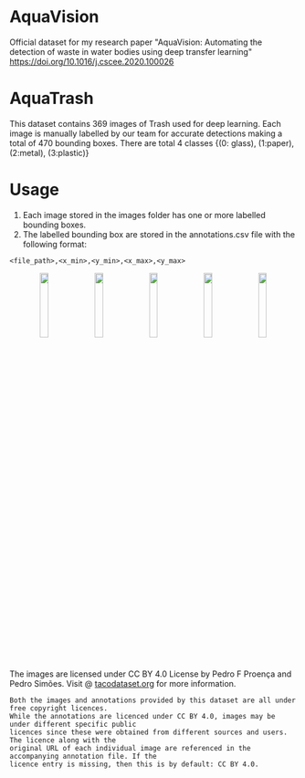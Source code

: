 # AquaVision
Official dataset for my research paper "AquaVision: Automating the detection of waste in water bodies using deep transfer learning" https://doi.org/10.1016/j.cscee.2020.100026

# AquaTrash

This dataset contains 369 images of Trash used for deep learning. Each image is manually labelled by our team for accurate detections making a total of 470 bounding boxes. There are total 4 classes {(0: glass), (1:paper), (2:metal), (3:plastic)}

# Usage
1. Each image stored in the images folder has one or more labelled bounding boxes. 
2. The labelled bounding box are stored in the annotations.csv file with the following format:
  ```
  <file_path>,<x_min>,<y_min>,<x_max>,<y_max>
  ```



<div align="center">
  <div class="column">
    <img src="https://raw.githubusercontent.com/wiki/pedropro/TACO/images/1.png" width="17%" hspace="3">
    <img src="https://raw.githubusercontent.com/wiki/pedropro/TACO/images/2.png" width="17%" hspace="3">
    <img src="https://raw.githubusercontent.com/wiki/pedropro/TACO/images/3.png" width="17%" hspace="3">
    <img src="https://raw.githubusercontent.com/wiki/pedropro/TACO/images/4.png" width="17%" hspace="3">
    <img src="https://raw.githubusercontent.com/wiki/pedropro/TACO/images/5.png" width="17%" hspace="3">
  </div>
</div>
</br>

The images are licensed under CC BY 4.0 License by Pedro F Proença and Pedro Simões.
Visit  @ [tacodataset.org](http://tacodataset.org) for more information.
```
Both the images and annotations provided by this dataset are all under free copyright licences.
While the annotations are licenced under CC BY 4.0, images may be under different specific public 
licences since these were obtained from different sources and users. The licence along with the 
original URL of each individual image are referenced in the accompanying annotation file. If the 
licence entry is missing, then this is by default: CC BY 4.0.
```
